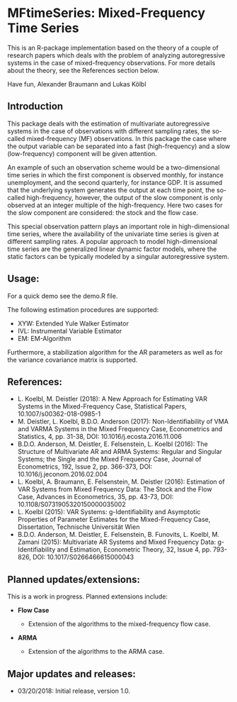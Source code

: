 # MFtimeSeries: Mixed-Frequency Time Series

This is an R-package implementation based on the theory of a couple of research papers which deals with the problem of analyzing autoregressive systems in the case of mixed-frequency observations. For more details about the theory, see the References section below.

Have fun,
Alexander Braumann and Lukas Kölbl

## Introduction
This package deals with the estimation of multivariate autoregressive systems in the case of observations with different sampling rates, the so-called mixed-frequency (MF) observations. In this package the case where the output variable can be separated into a fast (high-frequency) and a slow (low-frequency) component will be given attention. 

An example of such an observation scheme would be a two-dimensional time series in which the first component is observed monthly, for instance unemployment, and the second quarterly, for instance GDP. It is assumed that the underlying system generates the output at each time point, the so-called high-frequency, however, the output of the slow component is only observed at an integer multiple of the high-frequency. Here two cases for the slow component are considered: the stock and the flow case.

This special observation pattern plays an important role in high-dimensional time series, where the availability of the univariate time series is given at different sampling rates. A popular approach to model high-dimensional time series are the generalized linear dynamic factor models, where the static factors can be typically modeled by a singular autoregressive system. 

## Usage:
For a quick demo see the demo.R file.

The following estimation procedures are supported:
* XYW: Extended Yule Walker Estimator
* IVL: Instrumental Variable Estimator
* EM: EM-Algorithm

Furthermore, a stabilization algorithm for the AR parameters as well as for the variance covariance matrix is supported.

## References:
* L. Koelbl, M. Deistler (2018): A New Approach for Estimating VAR Systems in the Mixed-Frequency Case, Statistical Papers, 10.1007/s00362-018-0985-1
* M. Deistler, L. Koelbl, B.D.O. Anderson (2017): Non-Identifiability of VMA and VARMA Systems in the Mixed Frequency Case, Econometrics and Statistics, 4, pp. 31-38, DOI: 10.1016/j.ecosta.2016.11.006
* B.D.O. Anderson, M. Deistler, E. Felsenstein, L. Koelbl (2016): The Structure of Multivariate AR and ARMA Systems: Regular and Singular Systems; the Single and the Mixed Frequency Case, Journal of Econometrics, 192, Issue 2, pp. 366-373, DOI: 10.1016/j.jeconom.2016.02.004
* L. Koelbl, A. Braumann, E. Felsenstein, M. Deistler (2016): Estimation of VAR Systems from Mixed Frequency Data: The Stock and the Flow Case, Advances in Econometrics, 35, pp. 43-73, DOI: 10.1108/S0731905320150000035002
* L. Koelbl (2015): VAR Systems: g-Identifiability and Asymptotic Properties of Parameter Estimates for the Mixed-Frequency Case, Dissertation, Technische Universität Wien
* B.D.O. Anderson, M. Deistler, E. Felsenstein, B. Funovits, L. Koelbl, M. Zamani (2015): Multivariate AR Systems and Mixed Frequency Data: g-Identifiability and Estimation, Econometric Theory, 32, Issue 4, pp. 793-826, DOI: 10.1017/S0266466615000043

## Planned updates/extensions:

This is a work in progress.  Planned extensions include:
* **Flow Case**
   * Extension of the algorithms to the mixed-frequency flow case.
   
* **ARMA**
   * Extension of the algorithms to the ARMA case. 

## Major updates and releases:
* 03/20/2018: Initial release, version 1.0.

